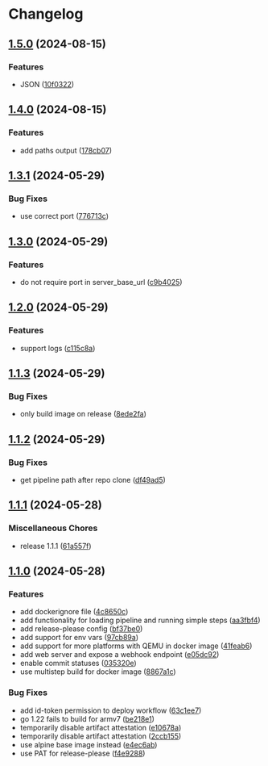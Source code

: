 # Changelog

## [1.5.0](https://github.com/olunusib/go-ci/compare/v1.4.0...v1.5.0) (2024-08-15)


### Features

* JSON ([10f0322](https://github.com/olunusib/go-ci/commit/10f0322aee65323d0fbc6aafaf3acb4d159f6267))

## [1.4.0](https://github.com/olunusib/go-ci/compare/v1.3.1...v1.4.0) (2024-08-15)


### Features

* add paths output ([178cb07](https://github.com/olunusib/go-ci/commit/178cb0795ef31241ff9b9b45e74f41da93a921ba))

## [1.3.1](https://github.com/olunusib/go-ci/compare/v1.3.0...v1.3.1) (2024-05-29)


### Bug Fixes

* use correct port ([776713c](https://github.com/olunusib/go-ci/commit/776713c113529fae610a2d22548e3bbe4fbdb8a1))

## [1.3.0](https://github.com/olunusib/go-ci/compare/v1.2.0...v1.3.0) (2024-05-29)


### Features

* do not require port in server_base_url ([c9b4025](https://github.com/olunusib/go-ci/commit/c9b4025a66a3e6d51a7115bf8aad6a9febec1e39))

## [1.2.0](https://github.com/olunusib/go-ci/compare/v1.1.3...v1.2.0) (2024-05-29)


### Features

* support logs ([c115c8a](https://github.com/olunusib/go-ci/commit/c115c8a58fd7a6040c5c780d77804c6a309a8de9))

## [1.1.3](https://github.com/olunusib/go-ci/compare/v1.1.2...v1.1.3) (2024-05-29)


### Bug Fixes

* only build image on release ([8ede2fa](https://github.com/olunusib/go-ci/commit/8ede2fa3c8440910201bf26f323f59a72fb16418))

## [1.1.2](https://github.com/olunusib/go-ci/compare/v1.1.1...v1.1.2) (2024-05-29)


### Bug Fixes

* get pipeline path after repo clone ([df49ad5](https://github.com/olunusib/go-ci/commit/df49ad5e881276f2e856eda5b8d70e1b40e594a9))

## [1.1.1](https://github.com/olunusib/go-ci/compare/v1.1.0...v1.1.1) (2024-05-28)


### Miscellaneous Chores

* release 1.1.1 ([61a557f](https://github.com/olunusib/go-ci/commit/61a557f6ae5eb5dcfe3a32f92fc67b8e7544ca47))

## [1.1.0](https://github.com/olunusib/go-ci/compare/v1.0.0...v1.1.0) (2024-05-28)


### Features

* add dockerignore file ([4c8650c](https://github.com/olunusib/go-ci/commit/4c8650c4c432a18480fdb199d048fcbb7b9ba7ef))
* add functionality for loading pipeline and running simple steps ([aa3fbf4](https://github.com/olunusib/go-ci/commit/aa3fbf47fb2831532652f9695715807cc8a38750))
* add release-please config ([bf37be0](https://github.com/olunusib/go-ci/commit/bf37be05c66d4d2393a5d38fdd9ab6c0d19d42e4))
* add support for env vars ([97cb89a](https://github.com/olunusib/go-ci/commit/97cb89acb434073c893c4d6e776669ef945308bb))
* add support for more platforms with QEMU in docker image ([41feab6](https://github.com/olunusib/go-ci/commit/41feab60108814575b18056567df6a2c0b2ae1c2))
* add web server and expose a webhook endpoint ([e05dc92](https://github.com/olunusib/go-ci/commit/e05dc9269ebfd0bf3e944e3ae1722d5e5139915a))
* enable commit statuses ([035320e](https://github.com/olunusib/go-ci/commit/035320ef90251dbd307631d61c42dc3dfc523a4c))
* use multistep build for docker image ([8867a1c](https://github.com/olunusib/go-ci/commit/8867a1c16dd94a0b14441cecd38f893717c10813))


### Bug Fixes

* add id-token permission to deploy workflow ([63c1ee7](https://github.com/olunusib/go-ci/commit/63c1ee76e2756d62cfb99350159ffa7349756f09))
* go 1.22 fails to build for armv7 ([be218e1](https://github.com/olunusib/go-ci/commit/be218e179377095e02b7a8e478b11bf35d721c41))
* temporarily disable artifact attestation ([e10678a](https://github.com/olunusib/go-ci/commit/e10678a1c7a474ad603901f2834045ca802c0455))
* temporarily disable artifact attestation ([2ccb155](https://github.com/olunusib/go-ci/commit/2ccb15520b76dcc0943e376601048108a0ddf844))
* use alpine base image instead ([e4ec6ab](https://github.com/olunusib/go-ci/commit/e4ec6ab7bc0e53a4f4dbec1665813ccef74a82fb))
* use PAT for release-please ([f4e9288](https://github.com/olunusib/go-ci/commit/f4e9288acff526afa3d512b8aadae3f1f81cb096))
